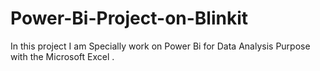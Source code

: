 # Power-Bi-Project-on-Blinkit
In this project I am Specially work on Power Bi for Data Analysis Purpose with the Microsoft Excel .
